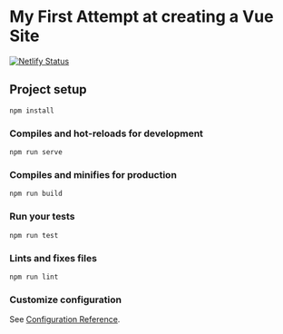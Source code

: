 # My First Attempt at creating a Vue Site

[![Netlify Status](https://api.netlify.com/api/v1/badges/5e7579da-ce62-4fc4-af9b-15cb8bf936ed/deploy-status)](https://app.netlify.com/sites/suspicious-fermi-5fbcaa/deploys)


## Project setup
```
npm install
```

### Compiles and hot-reloads for development
```
npm run serve
```

### Compiles and minifies for production
```
npm run build
```

### Run your tests
```
npm run test
```

### Lints and fixes files
```
npm run lint
```

### Customize configuration
See [Configuration Reference](https://cli.vuejs.org/config/).
